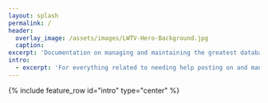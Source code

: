 ```yaml
---
layout: splash
permalink: /
header:
  overlay_image: /assets/images/LWTV-Hero-Background.jpg
  caption:
excerpt: 'Documentation on managing and maintaining the greatest database of queer female, transgender, and non-binary TV characters, in the universe.'
intro:
  - excerpt: 'For everything related to needing help posting on and managing the sites.'
---
```


{% include feature_row id="intro" type="center" %}
